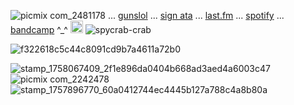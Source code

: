 
![picmix com_2481178](https://github.com/user-attachments/assets/f9b66f4d-2e3a-4f9a-a544-cee852e86d60)
 ... [gunslol](http://guns.lol/boyrot) ... [sign ata](https://prophetoffalsehope.atabook.org/) ... [last.fm](https://www.last.fm/user/corpsehem) ... [spotify](https://open.spotify.com/user/31iydpcy5qoohkge2fdzy2oukuvy?si=f43be6e7120f49bc&nd=1&dlsi=f0a492e36d604d00) ... 
[bandcamp](https://bandcamp.com/rottedwound) ^_^
<img width="20" height="20" alt="picmix com_2710817" src="https://github.com/user-attachments/assets/9718d537-febb-476d-b10f-309f9ac887d9" />  ![spycrab-crab](https://github.com/user-attachments/assets/974fe510-bc28-4dfd-810b-eff2cae7cc24)


![f322618c5c44c8091cd9b7a4611a72b0](https://github.com/user-attachments/assets/e72b92e4-c228-4149-aa73-fff1329d5e25)


![stamp_1758067409_2f1e896da0404b668ad3aed4a6003c47](https://github.com/user-attachments/assets/72661165-a45f-4692-bb79-c0f1eb5fdc68) ![picmix com_2242478](https://github.com/user-attachments/assets/77949d2e-abdc-4764-9002-29c01414bfef) ![stamp_1757896770_60a0412744ec4445b127a788c4a8b80a](https://github.com/user-attachments/assets/76170780-feb2-421f-a7fc-2f2375b506b2)
































